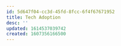 ```yaml
---
id: 5d647f04-cc3d-45fd-8fcc-6f4f67671952
title: Tech Adoption
desc: ''
updated: 1614537039742
created: 1607356166500
---
```


